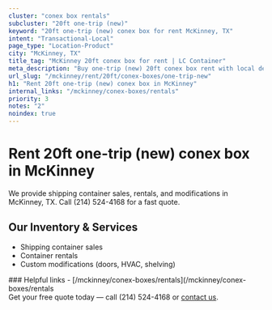 ```yaml
---
cluster: "conex box rentals"
subcluster: "20ft one-trip (new)"
keyword: "20ft one-trip (new) conex box for rent McKinney, TX"
intent: "Transactional-Local"
page_type: "Location-Product"
city: "McKinney, TX"
title_tag: "McKinney 20ft conex box for rent | LC Container"
meta_description: "Buy one-trip (new) 20ft conex box rent with local delivery in McKinney, TX. LC Container — local Since 2003. Request a fast quote today."
url_slug: "/mckinney/rent/20ft/conex-boxes/one-trip-new"
h1: "Rent 20ft one-trip (new) conex box in McKinney"
internal_links: "/mckinney/conex-boxes/rentals"
priority: 3
notes: "2"
noindex: true
---
```


# Rent 20ft one-trip (new) conex box in McKinney

We provide shipping container sales, rentals, and modifications in McKinney, TX. Call (214) 524-4168 for a fast quote.

## Our Inventory & Services
- Shipping container sales
- Container rentals
- Custom modifications (doors, HVAC, shelving)

<div data-section="internal-links">
### Helpful links
- [/mckinney/conex-boxes/rentals](/mckinney/conex-boxes/rentals
</div>

<div data-section="cta">
Get your free quote today — call (214) 524-4168 or <a href="/contact">contact us</a>.
</div>

<script type="application/ld+json">{"@context":"https://schema.org","@type":"FAQPage","mainEntity":[{"@type":"Question","name":"How much does delivery cost in McKinney, TX?","acceptedAnswer":{"@type":"Answer","text":"Delivery costs vary by distance and container size. Most deliveries in McKinney, TX range from $150-$300. Call (214) 524-4168 for an exact quote based on your specific location."}},{"@type":"Question","name":"Do you offer financing or payment plans?","acceptedAnswer":{"@type":"Answer","text":"We accept major credit cards, checks, and can discuss commercial terms for bulk purchases. Call (214) 524-4168 to discuss options."}},{"@type":"Question","name":"Can you customize containers in McKinney, TX?","acceptedAnswer":{"@type":"Answer","text":"Yes — we perform modifications like doors, HVAC, insulation, and shelving. Request a custom quote at (214) 524-4168 or via our contact form."}}]}</script>
